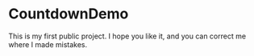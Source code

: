 # CountdownDemo
This is my first public project. I hope you like it, and you can correct me where I made mistakes.

